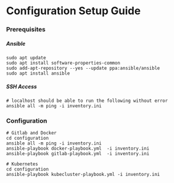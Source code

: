 # Configuration Setup Guide

### Prerequisites

##### Ansible

```
sudo apt update
sudo apt install software-properties-common
sudo add-apt-repository --yes --update ppa:ansible/ansible
sudo apt install ansible
```

##### SSH Access

```
# localhost should be able to run the following without error 
ansible all -m ping -i inventory.ini
```

### Configuration

```
# Gitlab and Docker
cd configuration
ansible all -m ping -i inventory.ini
ansible-playbook docker-playbook.yml  -i inventory.ini
ansible-playbook gitlab-playbook.yml  -i inventory.ini
```

```
# Kubernetes
cd configuration
ansible-playbook kubecluster-playbook.yml -i inventory.ini
```
